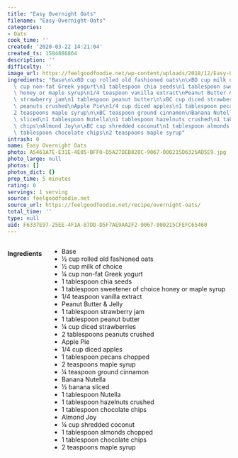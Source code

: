```yaml
---
title: "Easy Overnight Oats"
filename: "Easy-Overnight-Oats"
categories:
- Oats
cook_time: ''
created: '2020-03-22 14:21:04'
created_ts: 1584886864
description: ''
difficulty: ''
image_url: https://feelgoodfoodie.net/wp-content/uploads/2018/12/Easy-Overnight-Oats-12-360x540.jpg
ingredients: "Base\n\xBD cup rolled old fashioned oats\n\xBD cup milk of choice\n\xBC\
  \ cup non-fat Greek yogurt\n1 tablespoon chia seeds\n1 tablespoon sweetener of choice\
  \ honey or maple syrup\n1/4 teaspoon vanilla extract\nPeanut Butter & Jelly\n1 tablespoon\
  \ strawberry jam\n1 tablespoon peanut butter\n\xBC cup diced strawberries\n2 tablespoons\
  \ peanuts crushed\nApple Pie\n1/4 cup diced apples\n1 tablespoon pecans chopped\n\
  2 teaspoons maple syrup\n\xBC teaspoon ground cinnamon\nBanana Nutella\n\xBD banana\
  \ sliced\n1 tablespoon Nutella\n1 tablespoon hazelnuts crushed\n1 tablespoon chocolate\
  \ chips\nAlmond Joy\n\xBC cup shredded coconut\n1 tablespoon almonds chopped\n1\
  \ tablespoon chocolate chips\n2 teaspoons maple syrup"
intrash: 0
name: Easy Overnight Oats
photo: A5461A7E-E31E-4E05-BFF0-D5A27DEB828C-9067-000215D6325AD5E9.jpg
photo_large: null
photos: []
photos_dict: {}
prep_time: 5 minutes
rating: 0
servings: 1 serving
source: feelgoodfoodie.net
source_url: https://feelgoodfoodie.net/recipe/overnight-oats/
total_time: ''
type: null
uid: F6337E97-25EE-4F1A-87DD-D5F7AE9AA2F2-9067-000215CFEFC65460
---
```

<div class="large-8 medium-7 columns" id="writeup">	</div><!-- #writeup -->
</div><!-- #row-one -->
<div class="row" id="row-two">	<div class="medium-4 small-5 columns"><h4 id="ingredients">Ingredients</h4><div class="box box-ingredients content"><ul>
<li>Base</li>
<li>½ cup rolled old fashioned oats</li>
<li>½ cup milk of choice</li>
<li>¼ cup non-fat Greek yogurt</li>
<li>1 tablespoon chia seeds</li>
<li>1 tablespoon sweetener of choice honey or maple syrup</li>
<li>1/4 teaspoon vanilla extract</li>
<li>Peanut Butter &amp; Jelly</li>
<li>1 tablespoon strawberry jam</li>
<li>1 tablespoon peanut butter</li>
<li>¼ cup diced strawberries</li>
<li>2 tablespoons peanuts crushed</li>
<li>Apple Pie</li>
<li>1/4 cup diced apples</li>
<li>1 tablespoon pecans chopped</li>
<li>2 teaspoons maple syrup</li>
<li>¼ teaspoon ground cinnamon</li>
<li>Banana Nutella</li>
<li>½ banana sliced</li>
<li>1 tablespoon Nutella</li>
<li>1 tablespoon hazelnuts crushed</li>
<li>1 tablespoon chocolate chips</li>
<li>Almond Joy</li>
<li>¼ cup shredded coconut</li>
<li>1 tablespoon almonds chopped</li>
<li>1 tablespoon chocolate chips</li>
<li>2 teaspoons maple syrup</li>
</ul>
</div>	</div>	<div class="medium-6 small-7 columns">	</div>